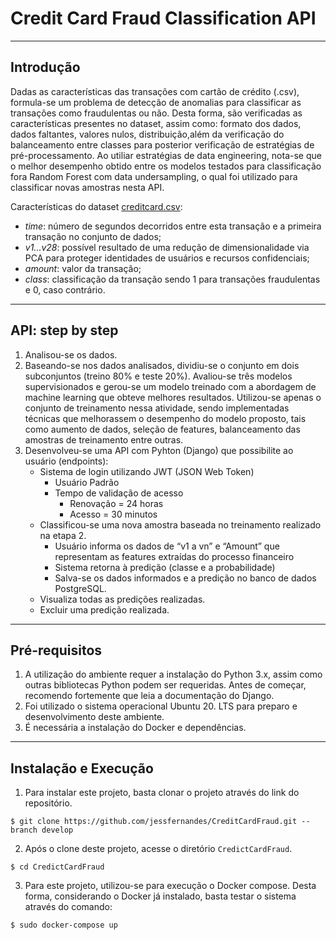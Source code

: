 # Credit Card Fraud Classification API

---
## Introdução
Dadas as características das transações com cartão de crédito (.csv), formula-se um problema de detecção de anomalias para classificar as transações como fraudulentas ou não. Desta forma, são verificadas as características presentes no dataset, assim como: formato dos dados, dados faltantes, valores nulos, distribuição,além da verificação do balanceamento entre classes para posterior verificação de estratégias de pré-processamento. Ao utiliar estratégias de data engineering, nota-se que o melhor desempenho obtido entre os modelos testados para classificação fora Random Forest com data undersampling, o qual foi utilizado para classificar novas amostras nesta API.

Características do dataset [creditcard.csv](https://www.kaggle.com/datasets/mlg-ulb/creditcardfraud):
- *time*: número de segundos decorridos entre esta transação e a primeira transação no conjunto de dados;
- *v1...v28*: possível resultado de uma redução de dimensionalidade via PCA para proteger identidades de usuários e recursos confidenciais;
- *amount*: valor da transação;
- *class*: classificação da transação sendo 1 para transações fraudulentas e 0, caso contrário.

---
## API: step by step
1. Analisou-se os dados.
2. Baseando-se nos dados analisados, dividiu-se o conjunto em dois subconjuntos (treino 80% e teste 20%). Avaliou-se três modelos
supervisionados e gerou-se um modelo treinado com a abordagem de machine learning que obteve melhores resultados.
Utilizou-se apenas o conjunto de treinamento nessa atividade, sendo implementadas técnicas que melhorassem
o desempenho do modelo proposto, tais como aumento de dados, seleção de features, balanceamento das amostras de
treinamento entre outras.
3. Desenvolveu-se uma API com Pyhton (Django) que possibilite ao usuário (endpoints):
    - Sistema de login utilizando JWT (JSON Web Token)
      - Usuário Padrão
      - Tempo de validação de acesso
        - Renovação = 24 horas
        - Acesso = 30 minutos
    - Classificou-se uma nova amostra baseada no treinamento realizado na etapa 2.
      - Usuário informa os dados de “v1 a vn” e “Amount” que representam as features extraídas do processo financeiro
      - Sistema retorna à predição (classe e a probabilidade)
      - Salva-se os dados informados e a predição no banco de dados PostgreSQL.
    - Visualiza todas as predições realizadas.
    - Excluir uma predição realizada.

---
## Pré-requisitos
1. A utilização do ambiente requer a instalação do Python 3.x, assim como outras bibliotecas Python podem ser requeridas. Antes de começar, recomendo fortemente que leia a documentação do Django.
2. Foi utilizado o sistema operacional Ubuntu 20. LTS para preparo e desenvolvimento deste ambiente.
3. É necessária a instalação do Docker e dependências.

---
## Instalação e Execução
1. Para instalar este projeto, basta clonar o projeto através do link do repositório.
```
$ git clone https://github.com/jessfernandes/CreditCardFraud.git --branch develop
```
2. Após o clone deste projeto, acesse o diretório ```CredictCardFraud```.
```
$ cd CredictCardFraud
```
3. Para este projeto, utilizou-se para execução o Docker compose. Desta forma, considerando o Docker já instalado, basta testar o sistema através do comando:
```
$ sudo docker-compose up
```
